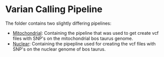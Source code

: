 # Varian Calling Pipeline

The folder contains two slightly differing pipelines:

- [Mitochondrial](mitochondrial): Containing the pipeline that was used to get create vcf files with SNP's on the mitochondrial bos taurus genome.
- [Nuclear](nuclear): Containing the pipepline used for creating the vcf files with SNP's on the nuclear genome of bos taurus.